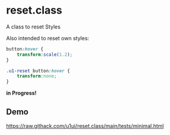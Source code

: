 # reset.class
A class to reset Styles

Also intended to reset own styles:

```css
button:hover {
    transform:scale(1.2);
}

.u1-reset button:hover {
    transform:none;
}
```

**in Progress!**

## Demo
https://raw.githack.com/u1ui/reset.class/main/tests/minimal.html  

